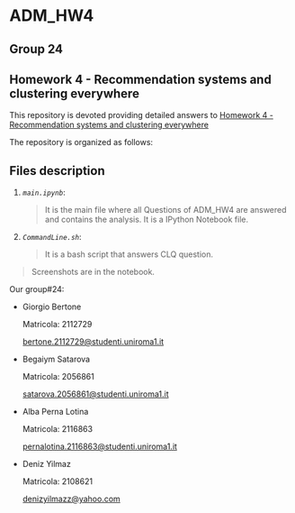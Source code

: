 # ADM_HW4

## Group 24
## Homework 4 - Recommendation systems and clustering everywhere


This repository is devoted providing detailed answers to [Homework 4 - Recommendation systems and clustering everywhere](https://github.com/Sapienza-University-Rome/ADM/tree/master/2023/Homework_4) 

The repository is organized as follows:

## Files description

1. _`main.ipynb`_: 
	> It is the main file where all Questions of ADM_HW4 are answered and contains the analysis. It is a IPython Notebook file.

2. _`CommandLine.sh`_: 
	> It is a bash script that answers CLQ question.
 >Screenshots are in the notebook. 
       

Our group#24:

* Giorgio Bertone
  
  Matricola: 2112729
  
  bertone.2112729@studenti.uniroma1.it
* Begaiym Satarova
  
  Matricola: 2056861
  
  satarova.2056861@studenti.uniroma1.it
* Alba Perna Lotina
  
  Matricola: 2116863
  
  pernalotina.2116863@studenti.uniroma1.it
* Deniz Yilmaz
  
  Matricola: 2108621
  
  denizyilmazz@yahoo.com 
